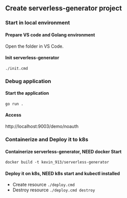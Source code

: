 ## Create  serverless-generator project

### Start in local environment
#### Prepare VS code and Golang environment
Open the folder in VS Code.

#### Init serverless-generator
```./init.cmd```

### Debug application

#### Start the application
```go run .```
#### Access 
http://localhost:9003/demo/noauth

### Containerize and Deploy it to k8s
#### Containerize serverless-generator, NEED docker Start
```docker build -t kevin_913/serverless-generator```

#### Deploy it on k8s, NEED k8s start and kubectl installed
- Create resource ```./deploy.cmd```
- Destroy resource ```./deploy.cmd destroy```


